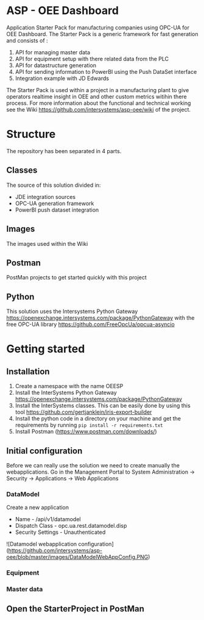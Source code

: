 # ASP - OEE Dashboard
Application Starter Pack for manufacturing companies using OPC-UA for OEE Dashboard. The Starter Pack is a generic framework for fast generation and consists of :
1.  API for managing master data
2. 	API for equipment setup with there related data from the PLC
3. 	API for datastructure generation
4. 	API for sending information to PowerBI using the Push DataSet interface
5. 	Integration example with JD Edwards

The Starter Pack is used within a project in a manufacturing plant to give operators realtime insight in OEE and other custom metrics witihin there process. For more information about the functional and technical working see the Wiki https://github.com/intersystems/asp-oee/wiki of the project.

# Structure
The repository has been separated in 4 parts.

## Classes
The source of this solution divided in:
* JDE integration sources
* OPC-UA generation framework
* PowerBI push dataset integration

## Images
The images used within the Wiki

## Postman
PostMan projects to get started quickly with this project

## Python
This solution uses the Intersystems Python Gateway https://openexchange.intersystems.com/package/PythonGateway with the free OPC-UA library  https://github.com/FreeOpcUa/opcua-asyncio

# Getting started

## Installation

1. Create a namespace with the name OEESP
1. Install the InterSystems Python Gateway https://openexchange.intersystems.com/package/PythonGateway
2. Install the InterSystems classes. This can be easily done by using this tool https://github.com/gertjanklein/iris-export-builder
3. Install the python code in a directory on your machine and get the requirements by running 
   ```pip install -r requirements.txt```
4. Install Postman (https://www.postman.com/downloads/)

## Initial configuration

Before we can really use the solution we need to create manually the webapplications. 
Go in the Management Portal to System Administration -> Security -> Applications -> Web Applications

### DataModel 

Create a new application
* Name -  /api/v1/datamodel
* Dispatch Class - opc.ua.rest.datamodel.disp
* Security Settings - Unauthenticated 

![Datamodel webapplication configuration] (https://github.com/intersystems/asp-oee/blob/master/images/DataModelWebAppConfig.PNG)



### Equipment 

### Master data

## Open the StarterProject in PostMan


